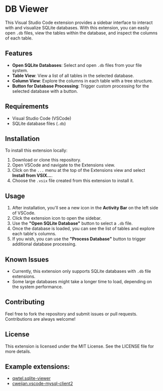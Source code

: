 # DB Viewer

This Visual Studio Code extension provides a sidebar interface to interact with and visualize SQLite databases. With this extension, you can easily open `.db` files, view the tables within the database, and inspect the columns of each table.

## Features

- **Open SQLite Databases**: Select and open `.db` files from your file system.
- **Table View**: View a list of all tables in the selected database.
- **Column View**: Explore the columns in each table with a tree structure.
- **Button for Database Processing**: Trigger custom processing for the selected database with a button.

## Requirements

- Visual Studio Code (VSCode)
- SQLite database files (`.db`)

## Installation

To install this extension locally:

1. Download or clone this repository.
2. Open VSCode and navigate to the Extensions view.
3. Click on the `...` menu at the top of the Extensions view and select **Install from VSIX...**.
4. Choose the `.vsix` file created from this extension to install it.

## Usage

1. After installation, you'll see a new icon in the **Activity Bar** on the left side of VSCode.
2. Click the extension icon to open the sidebar.
3. Use the **"Open SQLite Database"** button to select a `.db` file.
4. Once the database is loaded, you can see the list of tables and explore each table's columns.
5. If you wish, you can use the **"Process Database"** button to trigger additional database processing.

## Known Issues

- Currently, this extension only supports SQLite databases with `.db` file extensions.
- Some large databases might take a longer time to load, depending on the system performance.

## Contributing

Feel free to fork the repository and submit issues or pull requests. Contributions are always welcome!

## License

This extension is licensed under the MIT License. See the LICENSE file for more details.

## Example extensions:

- [qwtel.sqlite-viewer](https://marketplace.visualstudio.com/items?itemName=qwtel.sqlite-viewer)
- [cweijan.vscode-mysql-client2](https://marketplace.visualstudio.com/items?itemName=cweijan.vscode-mysql-client2)
